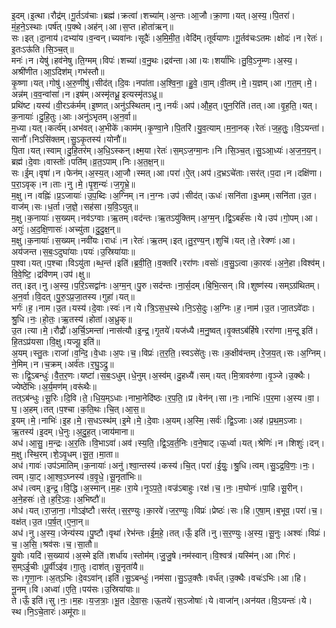

  
इ॒दम्।इ॒त्था।रौद्र॑म्।गू॒र्तऽव॑चाः।ब्रह्म॑।क्रत्वा॑।शच्या॑म्।अ॒न्तः।आ॒जौ।क्रा॒णा।यत्।अ॒स्य॒।पि॒तरा॑।मं॒ह॒ने॒ऽस्थाः।पर्ष॑त्।प॒क्थे।अह॑न्।आ।स॒प्त।होता॑ऋन्॥  
सः।इत्।दा॒नाय॑।दभ्या॑य।व॒न्वन्।च्यवा॑नः।सूदैः॑।अ॒मि॒मी॒त॒।वेदि॑म्।तूर्व॑याणः।गू॒र्तव॑चःऽतमः।क्षोदः॑।न।रेतः॑।इ॒तःऽऊ॑ति।सि॒ञ्च॒त्॥  
मनः॑।न।येषु॑।हव॑नेषु।ति॒ग्मम्।विपः॑।शच्या॑।व॒नु॒थः।द्रव॑न्ता।आ।यः।शर्या॑भिः।तु॒वि॒ऽनृ॒म्णः।अ॒स्य॒।अश्री॑णीत।आ॒ऽदिश॑म्।गभ॑स्तौ॥  
कृ॒ष्णा।यत्।गोषु॑।अ॒रु॒णीषु॑।सीद॑त्।दि॒वः।नपा॑ता।अ॒श्वि॒ना॒।हु॒वे॒।वा॒म्।वी॒तम्।मे॒।य॒ज्ञम्।आ।ग॒त॒म्।मे॒।अन्न॑म्।व॒व॒न्वांसा॑।न।इष॑म्।अस्मृ॑तध्रू॒ इत्यस्मृ॑तऽध्रू॥  
प्रथि॑ष्ट।यस्य॑।वी॒रऽक॑र्मम्।इ॒ष्णत्।अनु॑ऽस्थितम्।नु।नर्यः॑।अप॑।औ॒ह॒त्।पुन॒रिति॑।तत्।आ।वृ॒ह॒ति॒।यत्।क॒नायाः॑।दु॒हि॒तुः।आः।अनु॑ऽभृतम्।अ॒न॒र्वा॥  
म॒ध्या।यत्।कर्त्व॑म्।अभ॑वत्।अ॒भीके॑।काम॑म्।कृ॒ण्वा॒ने।पि॒तरि॑।यु॒व॒त्याम्।म॒ना॒नक्।रेतः॑।ज॒ह॒तुः॒।वि॒ऽयन्ता॑।सानौ॑।निऽसि॑क्तम्।सु॒ऽकृ॒तस्य॑।योनौ॑॥  
पि॒ता।यत्।स्वाम्।दु॒हि॒तर॑म्।अ॒धि॒ऽस्कन्।क्ष्म॒या।रेतः॑।स॒म्ऽज॒ग्मा॒नः।नि।सि॒ञ्च॒त्।सु॒ऽआ॒ध्यः॑।अ॒ज॒न॒य॒न्।ब्रह्म॑।दे॒वाः।वास्तोः॑।पति॑म्।व्र॒त॒ऽपाम्।निः।अ॒त॒क्ष॒न्॥  
सः।ई॒म्।वृषा॑।न।फेन॑म्।अ॒स्य॒त्।आ॒जौ।स्मत्।आ।परा॑।ऐ॒त्।अप॑।द॒भ्रऽचे॑ताः।सर॑त्।प॒दा।न।दक्षि॑णा।प॒रा॒ऽवृक्।न।ताः।नु।मे॒।पृ॒श॒न्यः॑।ज॒गृ॒भ्रे॒॥  
म॒क्षु।न।वह्निः॑।प्र॒ऽजायाः॑।उ॒प॒ब्दिः।अ॒ग्निम्।न।न॒ग्नः।उप॑।सीद॑त्।ऊधः॑।सनि॑ता।इ॒ध्मम्।सनि॑ता।उ॒त।वाज॑म्।सः।ध॒र्ता।ज॒ज्ञे॒।सह॑सा।य॒वि॒ऽयुत्॥  
म॒क्षु।क॒नायाः॑।स॒ख्यम्।नव॑ऽग्वाः।ऋ॒तम्।वद॑न्तः।ऋ॒तऽयु॑क्तिम्।अ॒ग्म॒न्।द्वि॒ऽबर्ह॑सः।ये।उप॑।गो॒पम्।आ।अगुः॑।अ॒द॒क्षि॒णासः॑।अच्यु॑ता।दु॒दु॒क्ष॒न्॥  
म॒क्षु।क॒नायाः॑।स॒ख्यम्।नवी॑यः।राधः॑।न।रेतः॑।ऋ॒तम्।इत्।तु॒र॒ण्य॒न्।शुचि॑।यत्।ते॒।रेक्णः॑।आ।अय॑जन्त।स॒बः॒ऽदुघा॑याः।पयः॑।उ॒स्रिया॑याः॥  
प॒श्वा।यत्।प॒श्चा।विऽयु॑ता।ब्ध॒न्त॑।इति॑।ब्र॒वी॒ति॒।व॒क्तरि॑।ररा॑णः।वसोः॑।व॒सु॒ऽत्वा।का॒रवः॑।अ॒ने॒हा।विश्व॑म्।वि॒वे॒ष्टि॒।द्रवि॑णम्।उप॑।क्षु॥  
तत्।इत्।नु।अ॒स्य॒।प॒रि॒ऽसद्वा॑नः।अ॒ग्म॒न्।पु॒रु।सद॑न्तः।ना॒र्स॒दम्।बि॒भि॒त्सन्।वि।शुष्ण॑स्य।सम्ऽग्र॑थितम्।अ॒न॒र्वा।वि॒दत्।पु॒रु॒ऽप्र॒जा॒तस्य।गुहा॑।यत्॥  
भर्गः॑।ह॒।नाम।उ॒त।यस्य॑।दे॒वाः।स्वः॑।न।ये।त्रि॒ऽस॒ध॒स्थे।नि॒ऽसे॒दुः।अ॒ग्निः।ह॒।नाम॑।उ॒त।जा॒तऽवे॑दाः।श्रु॒धि।नः॒।हो॒तः॒।ऋ॒तस्य॑।होता॑।अ॒ध्रुक्॥  
उ॒त।त्या।मे॒।रौद्रौ॑।अ॒र्चि॒ऽमन्ता॑।नास॑त्यौ।इ॒न्द्र॒।गृ॒तये॑।यज॑ध्यै।म॒नु॒ष्वत्।वृ॒क्तऽब॑र्हिषे।ररा॑णा।म॒न्दू इति॑।हि॒तऽप्र॑यसा।वि॒क्षु।यज्यू॒ इति॑॥  
अ॒यम्।स्तु॒तः।राजा॑।व॒न्दि॒।वे॒धाः।अ॒पः।च॒।विप्रः॑।त॒र॒ति॒।स्वऽसे॑तुः।सः।क॒क्षीव॑न्तम्।रे॒ज॒य॒त्।सः।अ॒ग्निम्।ने॒मिम्।न।च॒क्रम्।अर्व॑तः।र॒घु॒ऽद्रु॥  
सः।द्वि॒ऽबन्धुः॑।वै॒त॒र॒णः।यष्टा॑।स॒बः॒ऽधुम्।धे॒नुम्।अ॒स्व॑म्।दु॒हध्यै॑।सम्।यत्।मि॒त्रावरु॑णा।वृ॒ञ्जे।उ॒क्थैः।ज्येष्ठे॑भिः।अ॒र्य॒मण॑म्।वरू॑थैः॥  
तत्ऽब॑न्धुः।सू॒रिः।दि॒वि।ते॒।धि॒य॒म्ऽधाः।नाभा॒नेदि॑ष्ठः।र॒प॒ति॒।प्र।वेन॑न्।सा।नः॒।नाभिः॑।प॒र॒मा।अ॒स्य।वा॒।घ॒।अ॒हम्।तत्।प॒श्चा।क॒ति॒थः।चि॒त्।आ॒स॒॥  
इ॒यम्।मे॒।नाभिः॑।इ॒ह।मे॒।स॒धऽस्थ॑म्।इ॒मे।मे॒।दे॒वाः।अ॒यम्।अ॒स्मि॒।सर्वः॑।द्वि॒ऽजाः।अह॑।प्र॒थ॒म॒ऽजाः।ऋ॒तस्य॑।इ॒दम्।धे॒नुः।अ॒दु॒ह॒त्।जाय॑माना॥  
अध॑।आ॒सु॒।म॒न्द्रः।अ॒र॒तिः।वि॒भाऽवा॑।अव॑।स्य॒ति॒।द्वि॒ऽव॒र्त॒निः।व॒ने॒षाट्।ऊ॒र्ध्वा।यत्।श्रेणिः॑।न।शिशुः॑।दन्।म॒क्षु।स्थि॒रम्।शे॒ऽवृ॒धम्।सू॒त॒।मा॒ता॥  
अध॑।गावः॑।उप॑ऽमातिम्।क॒नायाः॑।अनु॑।श्वा॒न्तस्य॑।कस्य॑।चि॒त्।परा॑।ई॒युः॒।श्रु॒धि।त्वम्।सु॒ऽद्र॒वि॒णः॒।नः॒।त्वम्।या॒ट्।आ॒श्व॒ऽघ्नस्य॑।व॒वृ॒धे॒।सू॒नृता॑भिः॥  
अध॑।त्वम्।इ॒न्द्र॒।वि॒द्धि।अ॒स्मान्।म॒हः।रा॒ये।नृ॒ऽप॒ते॒।वज्र॑ऽबाहुः।रक्ष॑।च॒।नः॒।म॒घोनः॑।पा॒हि।सू॒रीन्।अ॒ने॒हसः॑।ते॒।ह॒रि॒ऽवः॒।अ॒भिष्टौ॑॥  
अध॑।यत्।रा॒जा॒ना॒।गोऽइ॑ष्टौ।सर॑त्।स॒र॒ण्युः।का॒रवे॑।ज॒र॒ण्युः।विप्रः॑।प्रेष्ठः॑।सः।हि।ए॒षा॒म्।ब॒भूव॒।परा॑।च॒।वक्ष॑त्।उ॒त।प॒र्ष॒त्।ए॒ना॒न्॥  
अध॑।नु।अ॒स्य॒।जेन्य॑स्य।पु॒ष्टौ।वृथा॑।रेभ॑न्तः।ई॒म॒हे॒।तत्।ऊँ॒ इति॑।नु।स॒र॒ण्युः।अ॒स्य॒।सू॒नुः।अश्वः॑।विप्रः॑।च॒।अ॒सि॒।श्रव॑सः।च॒।सा॒तौ॥  
यु॒वोः।यदि॑।स॒ख्याय॑।अ॒स्मे इति॑।शर्धा॑य।स्तोम॑म्।जु॒जु॒षे।नम॑स्वान्।वि॒श्वत्र॑।यस्मि॑न्।आ।गिरः॑।स॒म्ऽई॒चीः।पू॒र्वीऽइ॑व।गा॒तुः।दाश॑त्।सू॒नृता॑यै॥  
सः।गृ॒णा॒नः।अ॒त्ऽभिः।दे॒वऽवा॑न्।इति॑।सु॒ऽबन्धुः॑।नम॑सा।सु॒ऽउ॒क्तैः।वर्ध॑त्।उ॒क्थैः।वचः॑ऽभिः।आ।हि।नू॒नम्।वि।अध्वा॑।ए॒ति॒।पय॑सः।उ॒स्रिया॑याः॥  
ते।ऊँ॒ इति॑।सु।नः॒।म॒हः।य॒ज॒त्राः॒।भू॒त।दे॒वा॒सः॒।ऊ॒तये॑।स॒ऽजोषाः॑।ये।वाजा॑न्।अन॑यत।वि॒ऽयन्तः॑।ये।स्थ।नि॒ऽचे॒तारः॑।अमू॑राः॥  
